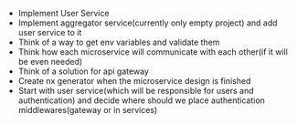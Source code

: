 - Implement User Service
- Implement aggregator service(currently only empty project) and add user service to it
- Think of a way to get env variables and validate them
- Think how each microservice will communicate with each other(if it will be even needed)
- Think of a solution for api gateway
- Create nx generator when the microservice design is finished
- Start with user service(which will be responsible for users and authentication) and decide where should we place authentication middlewares(gateway or in services)
